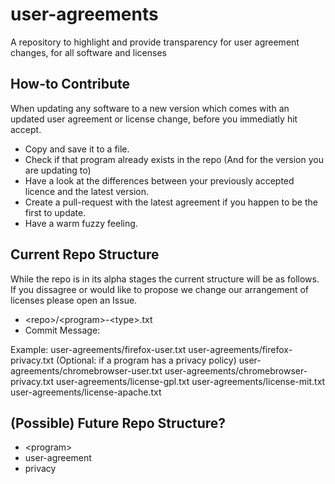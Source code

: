 # user-agreements
A repository to highlight and provide transparency for user agreement changes, for all software and licenses

## How-to Contribute
When updating any software to a new version which comes with an updated user agreement or license change, before you immediatly hit accept. 
 - Copy and save it to a file. 
 - Check if that program already exists in the repo (And for the version you are updating to)
  - Have a look at the differences between your previously accepted licence and the latest version.
 - Create a pull-request with the latest agreement if you happen to be the first to update. 
 - Have a warm fuzzy feeling.

 
## Current Repo Structure
While the repo is in its alpha stages the current structure will be as follows. If you dissagree or would like to propose we change our arrangement of licenses please open an Issue.

 - \<repo\>/\<program\>\-\<type\>.txt
 - Commit Message: <Program> <Version> 

Example:
  user-agreements/firefox-user.txt
  user-agreements/firefox-privacy.txt (Optional: if a program has a privacy policy)
  user-agreements/chromebrowser-user.txt
  user-agreements/chromebrowser-privacy.txt
  user-agreements/license-gpl.txt
  user-agreements/license-mit.txt
  user-agreements/license-apache.txt


## (Possible) Future Repo Structure?
 - \<program\>
  - user-agreement
  - privacy
